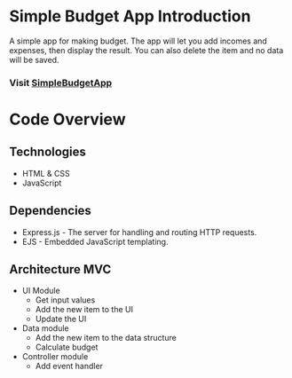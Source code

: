 # Simple Budget App Introduction
A simple app for making budget. The app will let you add incomes and expenses, then display the result. You can also delete the item and no data will be saved.

### Visit [SimpleBudgetApp](https://serene-woodland-29246.herokuapp.com/)
# Code Overview
## Technologies
* HTML & CSS
* JavaScript

## Dependencies
* Express.js - The server for handling and routing HTTP requests.
* EJS - Embedded JavaScript templating.

## Architecture MVC
* UI Module
  - Get input values
  - Add the new item to the UI
  - Update the UI
* Data module
  - Add the new item to the data structure
  - Calculate budget
* Controller module
  - Add event handler
 
